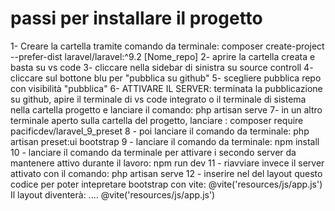 # passi per installare il progetto

1- Creare la cartella tramite comando da terminale: composer create-project --prefer-dist laravel/laravel:^9.2 [Nome_repo]
2- aprire la cartella creata e basta su vs code
3- cliccare nella sidebar di sinistra su source controll
4- cliccare sul bottone blu per "pubblica su github"
5- scegliere pubblica repo con visibilità "pubblica"
6- ATTIVARE IL SERVER: terminata la pubblicazione su github, apire il terminale di vs code integrato o il terminale di sistema nella cartella progetto e lanciare il comando: php artisan serve
7- in un altro terminale aperto sulla cartella del progetto, lanciare : composer require pacificdev/laravel_9_preset
8 - poi lanciare il comando da terminale: php artisan preset:ui bootstrap
9 - lanciare il comando da terminale: npm install
10 - lanciare il comando da terminale per attivare i secondo server da mantenere attivo durante il lavoro: npm run dev
11 - riavviare invece il server attivato con il comando: php artisan serve
12 - inserire nel <head></head> del layout questo codice per poter intepretare bootstrap con vite: @vite('resources/js/app.js')
    Il layout diventerà:
        <head>
            ....
            @vite('resources/js/app.js')
        </head>
